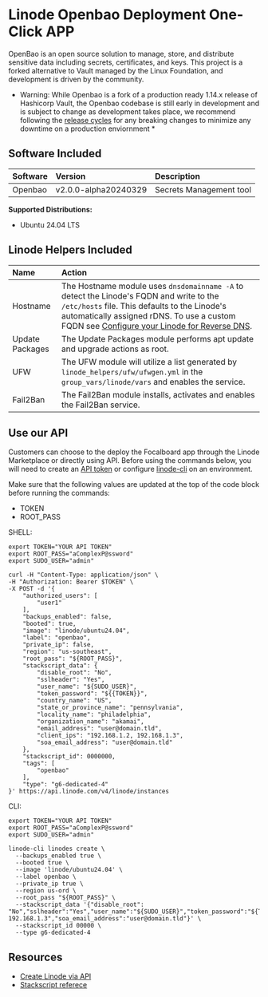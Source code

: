 # Linode Openbao Deployment One-Click APP

OpenBao is an open source solution to manage, store, and distribute sensitive data including secrets, certificates, and keys. This project is a forked alternative to Vault managed by the Linux Foundation, and development is driven by the community. 

* Warning: While Openbao is a fork of a production ready 1.14.x release of Hashicorp Vault, the Openbao codebase is still early in development and is subject to change as development takes place, we recommend following the [release cycles](https://github.com/openbao/openbao/releases) for any breaking changes to minimize any downtime on a production enviornment *

## Software Included

| Software  | Version   | Description   |
| :---      | :----     | :---          |
| Openbao    | v2.0.0-alpha20240329    | Secrets Management tool |


**Supported Distributions:**

- Ubuntu 24.04 LTS

## Linode Helpers Included

| Name  | Action  |
| :---  | :---    |
| Hostname   | The Hostname module uses `dnsdomainname -A` to detect the Linode's FQDN and write to the `/etc/hosts` file. This defaults to the Linode's automatically assigned rDNS. To use a custom FQDN see [Configure your Linode for Reverse DNS](https://www.linode.com/docs/guides/configure-your-linode-for-reverse-dns/).  |
| Update Packages   | The Update Packages module performs apt update and upgrade actions as root.  |
| UFW   | The UFW module will utilize a list generated by `linode_helpers/ufw/ufwgen.yml` in the `group_vars/linode/vars` and enables the service.  |
| Fail2Ban   | The Fail2Ban module installs, activates and enables the Fail2Ban service.  |

## Use our API

Customers can choose to the deploy the Focalboard app through the Linode Marketplace or directly using API. Before using the commands below, you will need to create an [API token](https://www.linode.com/docs/products/tools/linode-api/get-started/#create-an-api-token) or configure [linode-cli](https://www.linode.com/products/cli/) on an environment.

Make sure that the following values are updated at the top of the code block before running the commands:
- TOKEN
- ROOT_PASS

SHELL:
```
export TOKEN="YOUR API TOKEN"
export ROOT_PASS="aComplexP@ssword"
export SUDO_USER="admin"

curl -H "Content-Type: application/json" \
-H "Authorization: Bearer $TOKEN" \
-X POST -d '{
    "authorized_users": [
        "user1"
    ],
    "backups_enabled": false,
    "booted": true,
    "image": "linode/ubuntu24.04",
    "label": "openbao",
    "private_ip": false,
    "region": "us-southeast",
    "root_pass": "${ROOT_PASS}",
    "stackscript_data": {
        "disable_root": "No",
        "sslheader": "Yes",
        "user_name": "${SUDO_USER}",
        "token_password": "${{TOKEN}}",
        "country_name": "US",
        "state_or_province_name": "pennsylvania",
        "locality_name": "philadelphia",
        "organization_name": "akamai",
        "email_address": "user@domain.tld",
        "client_ips": "192.168.1.2, 192.168.1.3",
        "soa_email_address": "user@domain.tld"
    },
    "stackscript_id": 0000000,
    "tags": [
        "openbao"
    ],
    "type": "g6-dedicated-4"
}' https://api.linode.com/v4/linode/instances
```

CLI:
```
export TOKEN="YOUR API TOKEN"
export ROOT_PASS="aComplexP@ssword"
export SUDO_USER="admin"

linode-cli linodes create \
  --backups_enabled true \
  --booted true \
  --image 'linode/ubuntu24.04' \
  --label openbao \
  --private_ip true \
  --region us-ord \
  --root_pass "${ROOT_PASS}" \
  --stackscript_data '{"disable_root": "No","sslheader":"Yes","user_name":"${SUDO_USER}","token_password":"${TOKEN}","country_name":"US","state_or_province_name":"pennsylvania","locality_name":"philadelphia","organization_name":"akamai","email_address":"user@domain.tld","client_ips":"192.168.1.2, 192.168.1.3","soa_email_address":"user@domain.tld"}' \
  --stackscript_id 00000 \
  --type g6-dedicated-4
```


## Resources

- [Create Linode via API](https://www.linode.com/docs/api/linode-instances/#linode-create)
- [Stackscript referece](https://www.linode.com/docs/guides/writing-scripts-for-use-with-linode-stackscripts-a-tutorial/#user-defined-fields-udfs)

